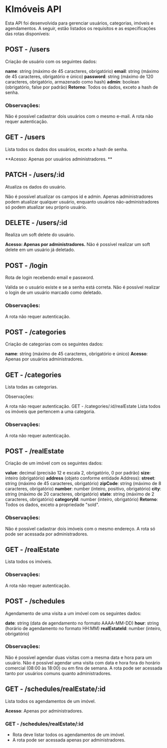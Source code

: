 # KImóveis API

Esta API foi desenvolvida para gerenciar usuários, categorias, imóveis e agendamentos. A seguir, estão listados os requisitos e as especificações das rotas disponíveis:

## POST - /users
Criação de usuário com os seguintes dados:

**name**: string (máximo de 45 caracteres, obrigatório)
**email**: string (máximo de 45 caracteres, obrigatório e único)
**password**: string (máximo de 120 caracteres, obrigatório, armazenado como hash)
**admin**: boolean (obrigatório, false por padrão)
**Retorno**: Todos os dados, exceto a hash de senha.

### Observações:

Não é possível cadastrar dois usuários com o mesmo e-mail.
A rota não requer autenticação.

## GET - /users
Lista todos os dados dos usuários, exceto a hash de senha.

**Acesso: Apenas por usuários administradores.
**

## PATCH - /users/:id
Atualiza os dados do usuário.

Não é possível atualizar os campos id e admin.
Apenas administradores podem atualizar qualquer usuário, enquanto usuários não-administradores só podem atualizar seu próprio usuário.

## DELETE - /users/:id
Realiza um soft delete do usuário.

**Acesso: Apenas por administradores.**
Não é possível realizar um soft delete em um usuário já deletado.

## POST - /login
Rota de login recebendo email e password.

Valida se o usuário existe e se a senha está correta.
Não é possível realizar o login de um usuário marcado como deletado.

### Observações:

A rota não requer autenticação.

## POST - /categories
Criação de categorias com os seguintes dados:

**name**: string (máximo de 45 caracteres, obrigatório e único)
**Acesso**: Apenas por usuários administradores.

## GET - /categories
Lista todas as categorias.

Observações:

A rota não requer autenticação.
GET - /categories/:id/realEstate
Lista todos os imóveis que pertencem a uma categoria.

### Observações:

A rota não requer autenticação.

## POST - /realEstate
Criação de um imóvel com os seguintes dados:

**value**: decimal (precisão 12 e escala 2, obrigatório, 0 por padrão)
**size**: inteiro (obrigatório)
**address** (objeto conforme entidade Address):
**street**: string (máximo de 45 caracteres, obrigatório)
**zipCode**: string (máximo de 8 caracteres, obrigatório)
**number**: number (inteiro, positivo, obrigatório)
**city**: string (máximo de 20 caracteres, obrigatório)
**state**: string (máximo de 2 caracteres, obrigatório)
**categoryId**: number (inteiro, obrigatório)
**Retorno**: Todos os dados, exceto a propriedade "sold".

### Observações:

Não é possível cadastrar dois imóveis com o mesmo endereço.
A rota só pode ser acessada por administradores.

## GET - /realEstate
Lista todos os imóveis.

### Observações:

A rota não requer autenticação.

## POST - /schedules
Agendamento de uma visita a um imóvel com os seguintes dados:

**date**: string (data de agendamento no formato AAAA-MM-DD)
**hour**: string (horário de agendamento no formato HH:MM)
**realEstateId**: number (inteiro, obrigatório)

### Observações:

Não é possível agendar duas visitas com a mesma data e hora para um usuário.
Não é possível agendar uma visita com data e hora fora do horário comercial (08:00 às 18:00) ou em fins de semana.
A rota pode ser acessada tanto por usuários comuns quanto administradores.

## GET - /schedules/realEstate/:id
Lista todos os agendamentos de um imóvel.

**Acesso**: Apenas por administradores.

### GET - /schedules/realEstate/:id

- Rota deve listar todos os agendamentos de um imóvel.
- A rota pode ser acessada apenas por administradores.
